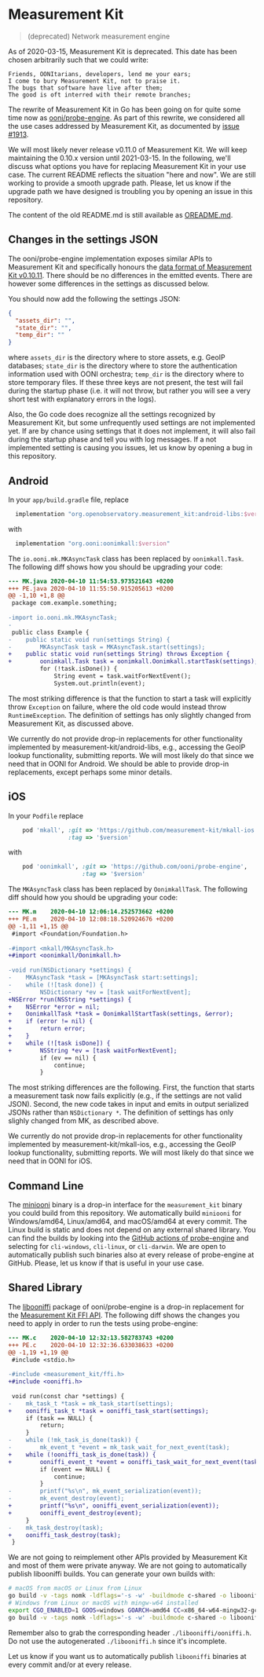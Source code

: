 # Measurement Kit

> (deprecated) Network measurement engine

As of 2020-03-15, Measurement Kit is deprecated. This date has been chosen
arbitrarily such that we could write:

    Friends, OONItarians, developers, lend me your ears;
    I come to bury Measurement Kit, not to praise it.
    The bugs that software have live after them;
    The good is oft interred with their remote branches;

The rewrite of Measurement Kit in Go has been going on for quite some time now
as [ooni/probe-engine](https://github.com/ooni/probe-engine). As part of this
rewrite, we considered all the use cases addressed by Measurement Kit, as documented
by [issue #1913](https://github.com/measurement-kit/measurement-kit/issues/1913).

We will most likely never release v0.11.0 of Measurement Kit. We will keep
maintaining the 0.10.x version until 2021-03-15. In the following, we'll discuss
what options you have for replacing Measurement Kit in your use case. The
current README reflects the situation "here and now". We are still working to
provide a smooth upgrade path. Please, let us know if the upgrade path we have
designed is troubling you by opening an issue in this repository.

The content of the old README.md is still available as [OREADME.md](OREADME.md).

## Changes in the settings JSON

The ooni/probe-engine implementation exposes similar APIs to Measurement Kit
and specifically honours the [data format of Measurement Kit v0.10.11](
https://github.com/measurement-kit/measurement-kit/tree/v0.10.11/include/measurement_kit).
There should be no differences in the emitted events. There are however some
differences in the settings as discussed below.

You should now add the following the settings JSON:

```JSON
{
  "assets_dir": "",
  "state_dir": "",
  "temp_dir": ""
}
```

where `assets_dir` is the directory where to store assets, e.g.
GeoIP databases; `state_dir` is the directory where to store the
authentication information used with OONI orchestra; `temp_dir`
is the directory where to store temporary files. If these three
keys are not present, the test will fail during the startup
phase (i.e. it will not throw, but rather you will see a very
short test with explanatory errors in the logs).

Also, the Go code does recognize all the settings recognized by
Measurement Kit, but some unfrequently used settings are not implemented
yet. If are by chance using settings that it does not implement, it
will also fail during the startup phase and tell you with log
messages. If a not implemented setting is causing you issues, let us
know by opening a bug in this repository.

## Android

In your `app/build.gradle` file, replace

```Groovy
  implementation "org.openobservatory.measurement_kit:android-libs:$version"
```

with

```Groovy
  implementation "org.ooni:oonimkall:$version"
```

The `io.ooni.mk.MKAsyncTask` class has been replaced by `oonimkall.Task`. The
following diff shows how you should be upgrading your code:

```diff
--- MK.java	2020-04-10 11:54:53.973521643 +0200
+++ PE.java	2020-04-10 11:55:50.915205613 +0200
@@ -1,10 +1,8 @@
 package com.example.something;
 
-import io.ooni.mk.MKAsyncTask;
-
 public class Example {
-    public static void run(settings String) {
-        MKAsyncTask task = MKAsyncTask.start(settings);
+    public static void run(settings String) throws Exception {
+        oonimkall.Task task = oonimkall.Oonimkall.startTask(settings);
         for (!task.isDone()) {
             String event = task.waitForNextEvent();
             System.out.println(event);
```

The most striking difference is that the function to start a task
will explicitly throw `Exception` on failure, where the old code
would instead throw `RuntimeException`. The definition of settings has
only slightly changed from Measurement Kit, as discussed above.

We currently do not provide drop-in replacements for other functionality
implemented by measurement-kit/android-libs, e.g., accessing the GeoIP
lookup functionality, submitting reports. We will most likely do that since
we need that in OONI for Android. We should be able to provide drop-in
replacements, except perhaps some minor details.

## iOS

In your `Podfile` replace

```ruby
    pod 'mkall', :git => 'https://github.com/measurement-kit/mkall-ios.git',
                 :tag => '$version'
```

with

```ruby
    pod 'oonimkall', :git => 'https://github.com/ooni/probe-engine',
                     :tag => '$version'
```

The `MKAsyncTask` class has been replaced by `OonimkallTask`. The
following diff should how you should be upgrading your code:

```diff
--- MK.m	2020-04-10 12:06:14.252573662 +0200
+++ PE.m	2020-04-10 12:08:18.520924676 +0200
@@ -1,11 +1,15 @@
 #import <Foundation/Foundation.h>
 
-#import <mkall/MKAsyncTask.h>
+#import <oonimkall/Oonimkall.h>
 
-void run(NSDictionary *settings) {
-    MKAsyncTask *task = [MKAsyncTask start:settings];
-    while (![task done]) {
-        NSDictionary *ev = [task waitForNextEvent];
+NSError *run(NSString *settings) {
+    NSError *error = nil;
+    OonimkallTask *task = OonimkallStartTask(settings, &error);
+    if (error != nil) {
+        return error;
+    }
+    while (![task isDone]) {
+        NSString *ev = [task waitForNextEvent];
         if (ev == nil) {
             continue;
         }
```

The most striking differences are the following. First, the function
that starts a measurement task now fails explicitly (e.g., if the settings
are not valid JSON). Second, the new code takes in input and emits in
output serialized JSONs rather than `NSDictionary *`. The definition of
settings has only slighly changed from MK, as described above.

We currently do not provide drop-in replacements for other functionality
implemented by measurement-kit/mkall-ios, e.g., accessing the GeoIP
lookup functionality, submitting reports. We will most likely do that since
we need that in OONI for iOS.

## Command Line

The [miniooni](https://github.com/ooni/probe-engine#building-miniooni) binary
is a drop-in interface for the `measurement_kit` binary you could build from
this repository. We automatically build `miniooni` for Windows/amd64, Linux/amd64,
and macOS/amd64 at every commit. The Linux build is static and does not depend
on any external shared library. You can find the builds by looking into the
[GitHub actions of probe-engine](https://github.com/ooni/probe-engine/actions)
and selecting for `cli-windows`, `cli-linux`, or `cli-darwin`. We are open to
automatically publish such binaries also at every release of probe-engine at
GitHub. Please, let us know if that is useful in your use case.

## Shared Library

The [libooniffi](https://github.com/ooni/probe-engine/tree/master/libooniffi)
package of ooni/probe-engine is a drop-in replacement for the [Measurement
Kit FFI API](include/measurement_kit). The following diff shows the changes you
need to apply in order to run the tests using probe-engine:

```diff
--- MK.c	2020-04-10 12:32:13.582783743 +0200
+++ PE.c	2020-04-10 12:32:36.633038633 +0200
@@ -1,19 +1,19 @@
 #include <stdio.h>
 
-#include <measurement_kit/ffi.h>
+#include <ooniffi.h>
 
 void run(const char *settings) {
-    mk_task_t *task = mk_task_start(settings);
+    ooniffi_task_t *task = ooniffi_task_start(settings);
     if (task == NULL) {
         return;
     }
-    while (!mk_task_is_done(task)) {
-        mk_event_t *event = mk_task_wait_for_next_event(task);
+    while (!ooniffi_task_is_done(task)) {
+        ooniffi_event_t *event = ooniffi_task_wait_for_next_event(task);
         if (event == NULL) {
             continue;
         }
-        printf("%s\n", mk_event_serialization(event));
-        mk_event_destroy(event);
+        printf("%s\n", ooniffi_event_serialization(event));
+        ooniffi_event_destroy(event);
     }
-    mk_task_destroy(task);
+    ooniffi_task_destroy(task);
 }
```

We are not going to reimplement other APIs provided by Measurement Kit
and most of them were private anyway. We are not going to automatically
publish libooniffi builds. You can generate your own builds with:

```bash
# macOS from macOS or Linux from Linux
go build -v -tags nomk -ldflags='-s -w' -buildmode c-shared -o libooniffi.so ./libooniffi
# Windows from Linux or macOS with mingw-w64 installed
export CGO_ENABLED=1 GOOS=windows GOARCH=amd64 CC=x86_64-w64-mingw32-gcc
go build -v -tags nomk -ldflags='-s -w' -buildmode c-shared -o libooniffi.dll ./libooniffi
```

Remember also to grab the corresponding header `./libooniffi/ooniffi.h`. Do
not use the autogenerated `./libooniffi.h` since it's incomplete.

Let us know if you want us to automatically publish `libooniffi` binaries
at every commit and/or at every release.
